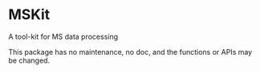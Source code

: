 # MSKit

A tool-kit for MS data processing

This package has no maintenance, no doc, and the functions or APIs may be changed.
